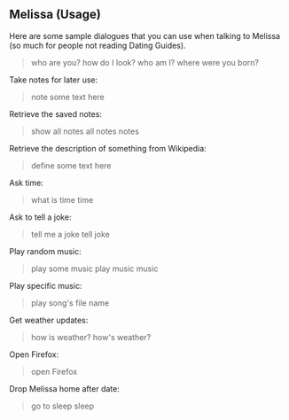 ## Melissa (Usage)

Here are some sample dialogues that you can use when talking to Melissa (so much for people not reading Dating Guides).

> who are you?
> how do I look?
> who am I?
> where were you born?

Take notes for later use:
> note some text here 

Retrieve the saved notes:
> show all notes
> all notes
> notes

Retrieve the description of something from Wikipedia:
> define some text here

Ask time:
>what is time
>time

Ask to tell a joke:
>tell me a joke
>tell joke

Play random music:
>play some music
>play music
>music

Play specific music:
>play song's file name

Get weather updates:
>how is weather?
>how's weather?

Open Firefox:
> open Firefox

Drop Melissa home after date:
> go to sleep
> sleep
